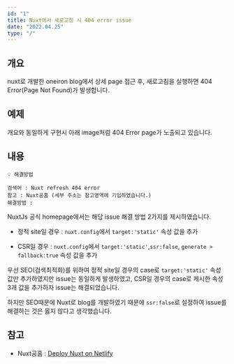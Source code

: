 ```yaml
---
id: "1"
title: Nuxt에서 새로고침 시 404 error issue
date: "2022.04.25"
type: "/"
---
```


## 개요

nuxt로 개발한 oneiron blog에서 상세 page 접근 후, 새로고침을 실행하면 404 Error(Page Not Found)가 발생합니다.

## 예제

개요와 동일하게 구현시 아래 image처럼 404 Error page가 노출되고 있습니다.

## 내용

```
💡 해결방법

검색어 : Nuxt refresh 404 error
참고 : Nuxt공홈 (세부 주소는 참고영역에 기입하였습니다.)
해결방법 : 
```

NuxtJs 공식 homepage에서는 해당 issue 해결 방법 2가지를 제시하였습니다.

- 정적 site일 경우 : `nuxt.config`에서 `target:'static'` 속성 값을 추가

- CSR일 경우 : `nuxt.config`에서 `target:'static'`,`ssr:false`,  `generate > fallback:true` 속성 값을 추가

우선 SEO(검색최적화)를 위하여 정적 site일 경우의 case로 `target:'static'` 속성 값만 추가하였지만 issue는 동일하게 발생하였고,
CSR일 경우의 case로 제시한 속성 3개 값을 추가하자 issue는 해결되었습니다.

하지만 SEO때문에 Nuxt로 blog를 개발하였기 때문에 `ssr:false`로 설정하여 issue를 해결하는 것은 옳지 않다고 생각했습니다.




## 참고

- Nuxt공홈 : [Deploy Nuxt on Netlify](https://nuxtjs.org/deployments/netlify/)
